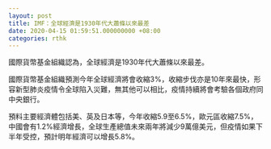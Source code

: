 ```yaml
---
layout: post
title: IMF：全球經濟是1930年代大蕭條以來最差
date: 2020-04-15 01:59:51.000000000 +08:00
categories: rthk
---
```


國際貨幣基金組織認為，全球經濟是1930年代大蕭條以來最差。

國際貨幣基金組織預測今年全球經濟將會收縮3%，收縮步伐亦是10年來最快，形容新型肺炎疫情令全球陷入災難，無其他可以相比，疫情持續將會考驗各個政府同中央銀行。

預料主要經濟體包括美、英及日本等，今年收縮5.9至6.5%，歐元區收縮7.5%，中國會有1.2%經濟增長，全球生產總值未來兩年將減少9萬億美元，但疫情如果下半年受控，預計明年經濟可以增長5.8%。
